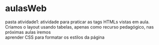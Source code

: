 # aulasWeb  

pasta atividade1: atividade para praticar as tags HTMLs vistas em aula. Criamos o layout usando tabelas, apenas como recurso pedagógico, nas próximas aulas iremos  
aprender CSS para formatar os estilos da página
